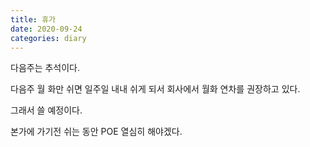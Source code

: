 ```yaml
---
title: 휴가
date: 2020-09-24
categories: diary
---
```

다음주는 추석이다.

다음주 월 화만 쉬면 일주일 내내 쉬게 되서 회사에서 월화 연차를 권장하고 있다.

그래서 쓸 예정이다.

본가에 가기전 쉬는 동안 POE 열심히 해야겠다.

